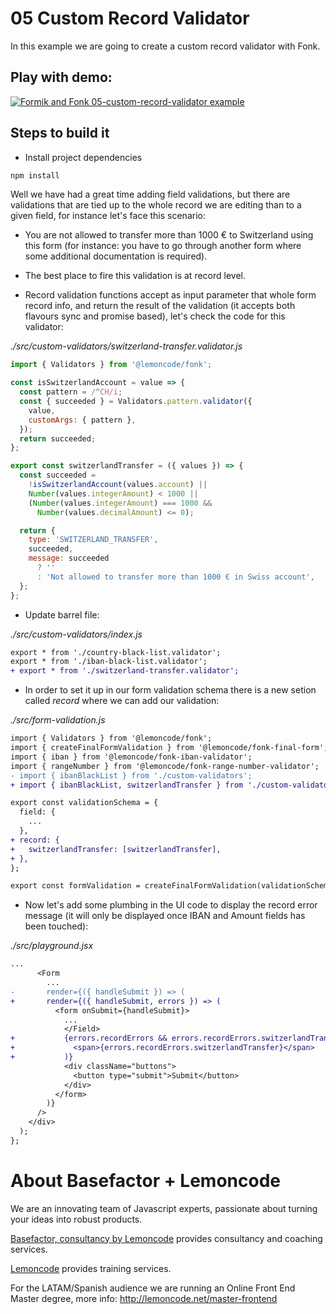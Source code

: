 # 05 Custom Record Validator

In this example we are going to create a custom record validator with Fonk.

## Play with demo:

[![Formik and Fonk 05-custom-record-validator example](https://codesandbox.io/static/img/play-codesandbox.svg)](https://codesandbox.io/s/github/lemoncode/formik-fonk-by-example/tree/master/05-custom-record-validator)

## Steps to build it

- Install project dependencies

```bash
npm install
```

Well we have had a great time adding field validations, but there are validations that are tied up to the whole record we are editing than to a given field, for instance let's face this scenario:

- You are not allowed to transfer more than 1000 € to Switzerland using this form (for instance: you have to go through another form where some additional documentation is required).

- The best place to fire this validation is at record level.

- Record validation functions accept as input parameter that whole form record info, and return the result of the validation (it accepts both flavours sync and promise based), let's check the code for this validator:

_./src/custom-validators/switzerland-transfer.validator.js_

```javascript
import { Validators } from '@lemoncode/fonk';

const isSwitzerlandAccount = value => {
  const pattern = /^CH/i;
  const { succeeded } = Validators.pattern.validator({
    value,
    customArgs: { pattern },
  });
  return succeeded;
};

export const switzerlandTransfer = ({ values }) => {
  const succeeded =
    !isSwitzerlandAccount(values.account) ||
    Number(values.integerAmount) < 1000 ||
    (Number(values.integerAmount) === 1000 &&
      Number(values.decimalAmount) <= 0);

  return {
    type: 'SWITZERLAND_TRANSFER',
    succeeded,
    message: succeeded
      ? ''
      : 'Not allowed to transfer more than 1000 € in Swiss account',
  };
};
```

- Update barrel file:

_./src/custom-validators/index.js_

```diff
export * from './country-black-list.validator';
export * from './iban-black-list.validator';
+ export * from './switzerland-transfer.validator';

```

- In order to set it up in our form validation schema there is a new setion called _record_ where we can add our validation:

_./src/form-validation.js_

```diff
import { Validators } from '@lemoncode/fonk';
import { createFinalFormValidation } from '@lemoncode/fonk-final-form';
import { iban } from '@lemoncode/fonk-iban-validator';
import { rangeNumber } from '@lemoncode/fonk-range-number-validator';
- import { ibanBlackList } from './custom-validators';
+ import { ibanBlackList, switzerlandTransfer } from './custom-validators';

export const validationSchema = {
  field: {
    ...
  },
+ record: {
+   switzerlandTransfer: [switzerlandTransfer],
+ },
};

export const formValidation = createFinalFormValidation(validationSchema);

```

- Now let's add some plumbing in the UI code to display the record error message (it will only be displayed once IBAN and Amount fields has been touched):

_./src/playground.jsx_

```diff
...
      <Form
        ...
-       render={({ handleSubmit }) => (
+       render={({ handleSubmit, errors }) => (
          <form onSubmit={handleSubmit}>
            ...
            </Field>
+           {errors.recordErrors && errors.recordErrors.switzerlandTransfer && (
+             <span>{errors.recordErrors.switzerlandTransfer}</span>
+           )}
            <div className="buttons">
              <button type="submit">Submit</button>
            </div>
          </form>
        )}
      />
    </div>
  );
};

```

# About Basefactor + Lemoncode

We are an innovating team of Javascript experts, passionate about turning your ideas into robust products.

[Basefactor, consultancy by Lemoncode](http://www.basefactor.com) provides consultancy and coaching services.

[Lemoncode](http://lemoncode.net/services/en/#en-home) provides training services.

For the LATAM/Spanish audience we are running an Online Front End Master degree, more info: http://lemoncode.net/master-frontend
